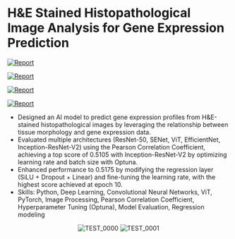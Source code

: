 # H&E Stained Histopathological Image Analysis for Gene Expression Prediction 	

[![Report](https://img.shields.io/badge/Report-PDF-red?style=for-the-badge&logo=adobeacrobatreader)](https://yeongeun-ra-2025.netlify.app/files/19_mai.pdf)

[![Report](https://img.shields.io/badge/Report-PDF-red?logo=adobeacrobatreader)](https://yeongeun-ra-2025.netlify.app/files/19_mai.pdf)

[![Report](https://img.shields.io/badge/Report-PDF-red?style=plastic&logo=adobeacrobatreader)](https://yeongeun-ra-2025.netlify.app/files/19_mai.pdf)

[![Report](https://img.shields.io/badge/Report-PPT-orange?style=for-the-badge&logo=microsoftpowerpoint)](https://yeongeun-ra-2025.netlify.app/files/19_mai.pdf)


- Designed an AI model to predict gene expression profiles from H&E-stained histopathological images by leveraging the relationship between tissue morphology and gene expression data.
- Evaluated multiple architectures (ResNet-50, SENet, ViT, EfficientNet, Inception-ResNet-V2) using the Pearson Correlation Coefficient, achieving a top score of 0.5105 with Inception-ResNet-V2 by optimizing learning rate and batch size with Optuna.
- Enhanced performance to 0.5175 by modifying the regression layer (SiLU + Dropout + Linear) and fine-tuning the learning rate, with the highest score achieved at epoch 10.
- Skills: Python, Deep Learning, Convolutional Neural Networks, ViT, PyTorch, Image Processing, Pearson Correlation Coefficient, Hyperparameter Tuning (Optuna), Model Evaluation, Regression modeling 

<p align="center">
  <img src="https://github.com/user-attachments/assets/b7674101-a482-4edf-8b8e-7fb90546042c" alt="TEST_0000">
  <img src="https://github.com/user-attachments/assets/a509ce84-6cc2-4b81-9324-f63e50a4467a" alt="TEST_0001">

</p>

